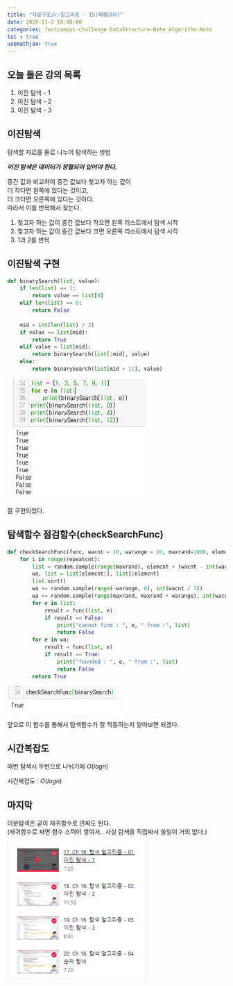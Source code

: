 ```yaml
---
title: "자료구조/👉알고리즘 - 15(패캠강의)"
date: 2020-11-2 19:00:00
categories: fastcampus-challenge DataStructure-Note Algorithm-Note
toc : true
usemathjax: true
---
```

## 오늘 들은 강의 목록

1. 이진 탐색 - 1
2. 이진 탐색 - 2
3. 이진 탐색 - 3

## 이진탐색

탐색할 자료를 둘로 나누어 탐색하는 방법  

*__이진 탐색은 데이터가 정렬되어 있어야 한다.__*

중간 값과 비교하여 중간 값보다 찾고자 하는 값이  
더 작다면 왼쪽에 있다는 것이고,  
더 크다면 오른쪽에 있다는 것이다.  
따라서 이를 반복해서 찾는다.

1. 찾고자 하는 값이 중간 값보다 작으면 왼쪽 리스트에서 탐색 시작
2. 찾고자 하는 값이 중간 값보다 크면 오른쪽 리스트에서 탐색 시작
3. 1과 2를 반복

## 이진탐색 구현

```py
def binarySearch(list, value):
    if len(list) == 1:
        return value == list[0]
    elif len(list) == 0:
        return False
    
    mid = int(len(list) / 2)
    if value == list[mid]:
        return True
    elif value < list[mid]:
        return binarySearch(list[:mid], value)
    else:
        return binarySearch(list[mid + 1:], value)
```

![결과](/assets/images/fastchallenge/day15/결과1.PNG)

잘 구현되었다.  

## 탐색함수 점검함수(checkSearchFunc)

```py
def checkSearchFunc(func, wacnt = 10, warange = 10, maxrand=1000, elemcnt = 10, repeatcnt = 10):
    for i in range(repeatcnt):
        list = random.sample(range(maxrand), elemcnt + (wacnt - int(wacnt / 3) * 2))
        wa, list = list[elemcnt:], list[:elemcnt]
        list.sort()
        wa += random.sample(range(-warange, 0), int(wacnt / 3))
        wa += random.sample(range(maxrand, maxrand + warange), int(wacnt / 3))
        for e in list:
            result = func(list, e)
            if result == False:
                print("cannot find : ", e, " from :", list)
                return False
        for e in wa:
            result = func(list, e)
            if result == True:
                print("founded : ", e, " from :", list)
                return False
        return True
```

![결과2](/assets/images/fastchallenge/day15/결과2.PNG)

앞으로 이 함수를 통해서 탐색함수가 잘 작동하는지 알아보면 되겠다.

## 시간복잡도

매번 탐색시 두번으로 나뉘기에 $O(log n)$  

시간복잡도 : $O(log n)$

## 마지막

이분탐색은 굳이 재귀함수로 안짜도 된다.  
(재귀함수로 짜면 함수 스택이 쌓여서.. 사실 탐색을 직접짜서 쓸일이 거의 없다.)

![수강인증](/assets/images/fastchallenge/day15/수강인증.PNG)